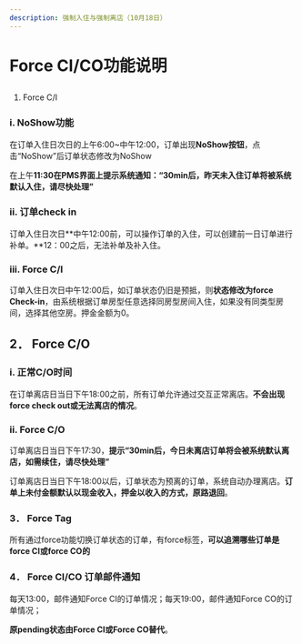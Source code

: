 ```yaml
---
description: 强制入住与强制离店（10月18日）
---
```


# Force CI/CO功能说明

##  1.   Force C/I

###         i.          NoShow功能

在订单入住日次日的上午6:00~中午12:00，订单出现**NoShow按钮**，点击“NoShow”后订单状态修改为NoShow

在上午**11:30在PMS界面上提示系统通知：“30min后，昨天未入住订单将被系统默认入住，请尽快处理”**

###        ii.          订单check in

订单入住日次日**中午12:00前，可以操作订单的入住，可以创建前一日订单进行补单。**12：00之后，无法补单及补入住。

###       iii.          Force C/I

订单入住日次日中午12:00后，如订单状态仍旧是预抵，则**状态修改为force Check-in**，由系统根据订单房型任意选择同房型房间入住，如果没有同类型房间，选择其他空房。押金金额为0。

## 2． Force C/O

###         i.          正常C/O时间

在订单离店日当日下午18:00之前，所有订单允许通过交互正常离店。**不会出现force check out或无法离店的情况**。

###        ii.          Force C/O

订单离店日当日下午17:30，**提示“30min后，今日未离店订单将会被系统默认离店，如需续住，请尽快处理”**

订单离店日当日下午18:00以后，订单状态为预离的订单，系统自动办理离店。**订单上未付金额默认以现金收入，押金以收入的方式，原路退回**。

### 3． Force Tag

所有通过force功能切换订单状态的订单，有force标签，**可以追溯哪些订单是force CI或force CO的**

### 4． Force CI/CO 订单邮件通知

每天13:00，邮件通知Force CI的订单情况；每天19:00，邮件通知Force CO的订单情况；

**原pending状态由Force CI或Force CO替代**。

